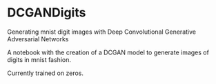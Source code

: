 # DCGANDigits
Generating mnist digit images with Deep Convolutional Generative Adversarial Networks

A notebook with the creation of a DCGAN model to generate images of digits in mnist fashion.

Currently trained on zeros.
